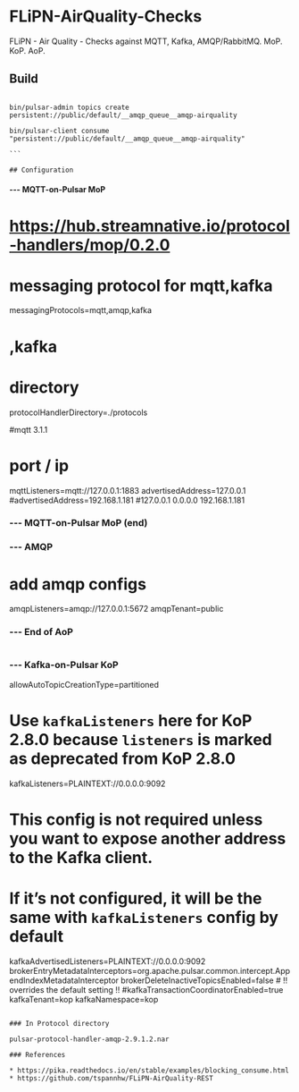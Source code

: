 # FLiPN-AirQuality-Checks

FLiPN - Air Quality - Checks against MQTT, Kafka, AMQP/RabbitMQ.  MoP. KoP. AoP.


## Build 

````

bin/pulsar-admin topics create persistent://public/default/__amqp_queue__amqp-airquality

bin/pulsar-client consume "persistent://public/default/__amqp_queue__amqp-airquality"

```

## Configuration

````
#### --- MQTT-on-Pulsar MoP

# https://hub.streamnative.io/protocol-handlers/mop/0.2.0
# messaging protocol for mqtt,kafka
messagingProtocols=mqtt,amqp,kafka
# ,kafka

# directory
protocolHandlerDirectory=./protocols

#mqtt 3.1.1
# port / ip
mqttListeners=mqtt://127.0.0.1:1883
advertisedAddress=127.0.0.1
#advertisedAddress=192.168.1.181
#127.0.0.1 0.0.0.0 192.168.1.181

### --- MQTT-on-Pulsar MoP (end)

### --- AMQP
# add amqp configs

amqpListeners=amqp://127.0.0.1:5672
amqpTenant=public
### --- End of AoP
#
### --- Kafka-on-Pulsar KoP

allowAutoTopicCreationType=partitioned
# Use `kafkaListeners` here for KoP 2.8.0 because `listeners` is marked as deprecated from KoP 2.8.0
kafkaListeners=PLAINTEXT://0.0.0.0:9092
# This config is not required unless you want to expose another address to the Kafka client.
# If it’s not configured, it will be the same with `kafkaListeners` config by default
kafkaAdvertisedListeners=PLAINTEXT://0.0.0.0:9092
brokerEntryMetadataInterceptors=org.apache.pulsar.common.intercept.AppendIndexMetadataInterceptor
brokerDeleteInactiveTopicsEnabled=false    # !! overrides the default setting !!
#kafkaTransactionCoordinatorEnabled=true 
kafkaTenant=kop
kafkaNamespace=kop

````

### In Protocol directory 

pulsar-protocol-handler-amqp-2.9.1.2.nar

### References

* https://pika.readthedocs.io/en/stable/examples/blocking_consume.html
* https://github.com/tspannhw/FLiPN-AirQuality-REST
